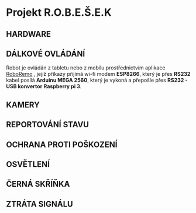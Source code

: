 # Projekt R.O.B.E.Š.E.K
## HARDWARE

## DÁLKOVÉ OVLÁDÁNÍ
Robot je ovládán z tabletu nebo z mobilu prostřednictvím aplikace [RoboRemo](https://play.google.com/store/apps/details?id=com.hardcodedjoy.roboremo "RoboRemo na Google play") , jejíž příkazy přijímá wi-fi modem **ESP8266**, který je přes **RS232** kabel posílá **Arduinu MEGA 2560**, který je vykoná a přepošle přes **RS232 - USB konvertor** **Raspberry pi 3**.

## KAMERY

## REPORTOVÁNÍ STAVU

## OCHRANA PROTI POŠKOZENÍ

## OSVĚTLENÍ

## ČERNÁ SKŘÍŇKA

## ZTRÁTA SIGNÁLU
